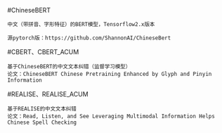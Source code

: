 #ChineseBERT
    
    中文（带拼音、字形特征）的BERT模型，Tensorflow2.x版本

    源pytorch版：https://github.com/ShannonAI/ChineseBert

#CBERT、CBERT_ACUM
    
    基于ChineseBERT的中文文本纠错（监督学习模型）
	论文：ChineseBERT Chinese Pretraining Enhanced by Glyph and Pinyin Information
	
#REALISE、REALISE_ACUM
    
    基于REALISE的中文文本纠错
    论文：Read, Listen, and See Leveraging Multimodal Information Helps Chinese Spell Checking